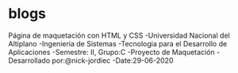 # blogs
Página de maquetación con HTML y CSS
-Universidad Nacional del Altiplano
-Ingenieria de Sistemas
-Tecnologia para el Desarrollo de Aplicaciones
-Semestre: II, Grupo:C
-Proyecto de Maquetación
-Desarrollado por:@nick-jordiec
-Date:29-06-2020
